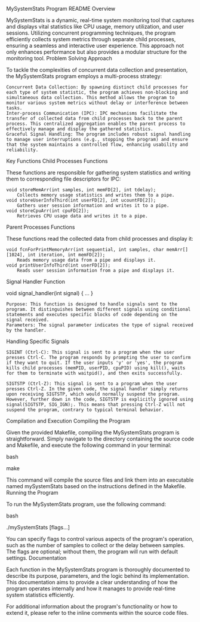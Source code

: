 MySystemStats Program README
Overview

MySystemStats is a dynamic, real-time system monitoring tool that captures and displays vital statistics like CPU usage, memory utilization, and user sessions. Utilizing concurrent programming techniques, the program efficiently collects system metrics through separate child processes, ensuring a seamless and interactive user experience. This approach not only enhances performance but also provides a modular structure for the monitoring tool.
Problem Solving Approach

To tackle the complexities of concurrent data collection and presentation, the MySystemStats program employs a multi-process strategy:

    Concurrent Data Collection: By spawning distinct child processes for each type of system statistic, the program achieves non-blocking and simultaneous data collection. This method allows the program to monitor various system metrics without delay or interference between tasks.
    Inter-process Communication (IPC): IPC mechanisms facilitate the transfer of collected data from child processes back to the parent process. This centralized aggregation enables the parent process to effectively manage and display the gathered statistics.
    Graceful Signal Handling: The program includes robust signal handling to manage user interruptions (e.g., stopping the program) and ensure that the system maintains a controlled flow, enhancing usability and reliability.

Key Functions
Child Processes Functions

These functions are responsible for gathering system statistics and writing them to corresponding file descriptors for IPC:

    void storeMemArr(int samples, int memFD[2], int tdelay);
        Collects memory usage statistics and writes them to a pipe.
    void storeUserInfoThird(int userFD[2], int ucountFD[2]);
        Gathers user session information and writes it to a pipe.
    void storeCpuArr(int cpuFD[2]);
        Retrieves CPU usage data and writes it to a pipe.

Parent Processes Functions

These functions read the collected data from child processes and display it:

    void fcnForPrintMemoryArr(int sequential, int samples, char memArr[][1024], int iteration, int memFD[2]);
        Reads memory usage data from a pipe and displays it.
    void printUserInfoThird(int userFD[2]);
        Reads user session information from a pipe and displays it.


Signal Handler Function

void signal_handler(int signal) { ... }

    Purpose: This function is designed to handle signals sent to the program. It distinguishes between different signals using conditional statements and executes specific blocks of code depending on the signal received.
    Parameters: The signal parameter indicates the type of signal received by the handler.

Handling Specific Signals

    SIGINT (Ctrl-C): This signal is sent to a program when the user presses Ctrl-C. The program responds by prompting the user to confirm if they want to quit. If the user inputs 'y' or 'yes', the program kills child processes (memPID, userPID, cpuPID) using kill(), waits for them to terminate with waitpid(), and then exits successfully.

    SIGTSTP (Ctrl-Z): This signal is sent to a program when the user presses Ctrl-Z. In the given code, the signal handler simply returns upon receiving SIGTSTP, which would normally suspend the program. However, further down in the code, SIGTSTP is explicitly ignored using signal(SIGTSTP, SIG_IGN);. This means that pressing Ctrl-Z will not suspend the program, contrary to typical terminal behavior.

Compilation and Execution
Compiling the Program

Given the provided Makefile, compiling the MySystemStats program is straightforward. Simply navigate to the directory containing the source code and Makefile, and execute the following command in your terminal:

bash

make

This command will compile the source files and link them into an executable named mySystemStats based on the instructions defined in the Makefile.
Running the Program

To run the MySystemStats program, use the following command:

bash

./mySystemStats [flags...]

You can specify flags to control various aspects of the program's operation, such as the number of samples to collect or the delay between samples. The flags are optional; without them, the program will run with default settings.
Documentation

Each function in the MySystemStats program is thoroughly documented to describe its purpose, parameters, and the logic behind its implementation. This documentation aims to provide a clear understanding of how the program operates internally and how it manages to provide real-time system statistics efficiently.

For additional information about the program's functionality or how to extend it, please refer to the inline comments within the source code files.